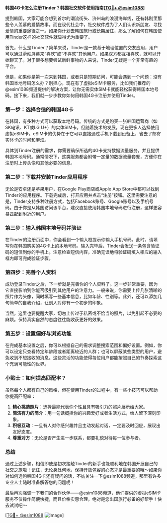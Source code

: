 **韩国4G卡怎么注册Tinder？韩国社交软件使用指南[[TG💪+ @esim1088](https://t.me/s/esim1088)]**

提到韩国，大家可能会想到首尔的潮流街头、济州岛的浪漫海岸线，还有韩剧里那些令人羡慕的爱情故事。而在现代社会中，社交软件成为了人们认识新朋友、寻找爱情的重要途径之一。如果你计划去韩国旅行或长期居住，那么了解如何在韩国使用Tinder这样的社交软件就显得尤为重要了。

首先，什么是Tinder？简单来说，Tinder是一款基于地理位置的交友应用，用户可以通过滑动屏幕来“喜欢”或“不喜欢”其他用户。如果双方都互相喜欢，就可以开始聊天了。对于很多想要尝试新鲜事物的人来说，Tinder无疑是一个非常有趣的平台。

但是，如果你是第一次来到韩国，或者只是短期访问，可能会遇到一个问题：没有韩国本地号码怎么办？别担心，现在有了虚拟eSIM卡服务，比如我们推荐的@esim1088频道提供的解决方案，让你无需实体SIM卡就能轻松获得韩国本地号码。接下来，我们就一步步教你如何用韩国4G卡注册并使用Tinder。

### 第一步：选择合适的韩国4G卡

在韩国，有多种方式可以获取本地号码。传统的方式是购买一张韩国运营商（如SK电讯、KT或LG U+）的实体SIM卡。但随着技术的发展，现在更多人选择使用虚拟eSIM卡。eSIM卡的优势在于它可以直接通过手机下载到设备上，省去了邮寄实体卡的时间和麻烦。

具体到Tinder注册的需求，你需要确保所选的4G卡支持数据流量服务，并且提供韩国本地号码。通常情况下，这类服务都会附带一定量的数据流量套餐，方便你在注册时上传头像和其他必要的信息。

### 第二步：下载并安装Tinder应用程序

无论是安卓还是苹果用户，在Google Play商店或Apple App Store中都可以找到Tinder的应用程序。下载完成后，打开应用并点击“注册”按钮。这里需要注意的是，Tinder支持多种注册方式，包括Facebook账号、Google账号以及手机号码。由于你是从韩国访问该平台，建议直接使用韩国本地号码进行注册，这样更容易匹配到附近的用户。

### 第三步：输入韩国本地号码并验证

在Tinder的注册页面中，你会看到一个输入框提示你输入手机号码。此时，请填写你在韩国购买的4G卡上的本地号码。输入完毕后，Tinder会发送一条包含验证码的短信到你的手机上。注意检查短信内容，准确无误地将验证码填入相应的输入框内即可完成验证步骤。

### 第四步：完善个人资料

成功登录Tinder之后，下一步就是完善你的个人资料了。这一步非常重要，因为它直接影响到你能否吸引到其他用户的注意力。一般来说，你需要上传几张清晰的照片作为头像，同时填写一些基本信息，比如年龄、性别等。此外，还可以添加几句简单的自我介绍，让别人对你有一个初步的印象。

当然，这里也要提醒大家，切勿上传过于私密或不恰当的照片，以免引起不必要的麻烦。保持真实自然的态度往往能收获更好的效果。

### 第五步：设置偏好与浏览功能

在完成基本设置之后，你可以根据自己的需求调整搜索范围和偏好设置。例如，你可以设定只查看特定年龄段或者距离较近的人群；也可以屏蔽某些类型的用户，避免收到不想接收的消息。这些灵活的功能使得每位用户都能按照自己的节奏探索这个充满可能性的世界。

### 小贴士：如何提高匹配率？

虽然每个人都有自己的风格，但在使用Tinder的过程中，有一些小技巧可以帮助你提高匹配率：

1. **精心挑选照片**：选择最能代表你个性且具有吸引力的照片展示给大家。
2. **简洁有力的简介**：用一句话概括你的兴趣爱好或者生活方式，给人留下深刻印象。
3. **积极互动**：一旦有人对你感兴趣并且主动发起对话，一定要及时回应，展现出友好态度。
4. **尊重对方**：无论是否产生进一步联系，都要礼貌对待每一位参与者。

### 总结

通过上述步骤，相信即使是初次接触Tinder的新手也能顺利地在韩国开展自己的社交之旅啦！记住，无论身处何地，保持开放包容的心态才是最重要的哦～如果你对如何选购韩国4G卡还有疑问的话，不妨关注一下@esim1088频道，那里有许多专业人士随时准备解答您的问题呢！

最后再次强调一下我们的合作伙伴——@esim1088频道，他们提供的虚拟eSIM卡服务不仅操作简便快捷，而且价格实惠合理，绝对是您出国旅行必备的好帮手！快去试试吧～

[[TG💪+ @esim1088](https://t.me/s/esim1088) ![Image](https://i.postimg.cc/4NQfJmqS/Snipaste-2025-05-13-00-14-12.png)]